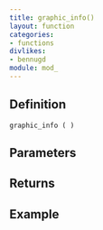 ```yaml
---
title: graphic_info()
layout: function
categories:
- functions
divlikes:
- bennugd
module: mod_
---
```


## Definition

    graphic_info ( )

## Parameters

## Returns

## Example
